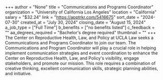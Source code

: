 +++
author = "None"
title = "Communications and Programs Coordinator"
organization = "University of California Los Angeles"
location = "California"
salary = "$32.24"
link = "https://apptrkr.com/5416675"
sort_date = "2024-07-30"
created_at = "July 30, 2024"
closing_date = "August 15, 2024"
a_job_type = ["Full Time"]
b_benefits = ["no benefits listed"]
c_feedback = ""
aa_degrees_required = "Bachelor's degree required"
thumbnail = ""
+++
The Center on Reproductive Health, Law, and Policy at UCLA Law seeks a Communications and Programs Coordinator to join our team. The Communications and Program Coordinator will play a crucial role in helping implement communication strategies and event coordination to enhance the Center on Reproductive Health, Law, and Policy's visibility, engage stakeholders, and promote our mission. This role requires a combination of creative thinking, excellent communication skills, strategic planning abilities, and initiative.
